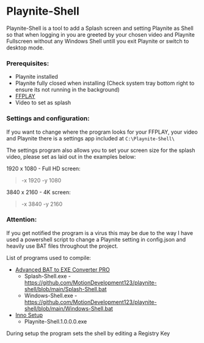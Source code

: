 # Playnite-Shell
Playnite-Shell is a tool to add a Splash screen and setting Playnite as Shell so that when logging in you are greeted by your chosen video and Playnite Fullscreen without any Windows Shell untill you exit Playnite or switch to desktop mode.

### Prerequisites:
-  Playnite installed
- Playnite fully closed when installing (Check system tray bottom right to ensure its not running in the background)
- [FFPLAY](https://www.gyan.dev/ffmpeg/builds/ffmpeg-release-essentials.zip)
- Video to set as splash

### Settings and configuration:
If you want to change where the program looks for your FFPLAY, your video and Playnite there is a settings app included at `C:\Playnite-Shell\`

The settings program also allows you to set your screen size for the splash video, please set as laid out in the examples below:

1920 x 1080 - Full HD screen:
> -x 1920 -y 1080

3840 x 2160 - 4K screen:
> -x 3840 -y 2160

### Attention:
If you get notified the program is a virus this may be due to the way I have used a powershell script to change a Playnite setting in config.json and heavily use BAT files throughout the project.

List of programs used to compile:
- [Advanced BAT to EXE Converter PRO](https://www.battoexeconverter.com/)
  - Splash-Shell.exe - https://github.com/MotionDevelopment123/playnite-shell/blob/main/Splash-Shell.bat
  - Windows-Shell.exe - https://github.com/MotionDevelopment123/playnite-shell/blob/main/Windows-Shell.bat
- [Inno Setup](https://jrsoftware.org/isinfo.php)
  - Playnite-Shell.1.0.0.0.exe
 
During setup the program sets the shell by editing a Registry Key
